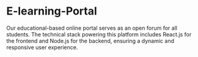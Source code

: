 # E-learning-Portal
Our educational-based online portal serves as an open forum for all students. The technical stack powering this platform includes React.js for the frontend and Node.js for the backend, ensuring a dynamic and responsive user experience.
